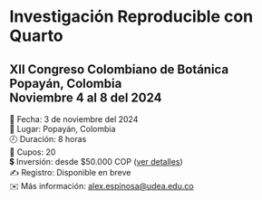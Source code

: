 # Investigación Reproducible con Quarto

## XII Congreso Colombiano de Botánica <br>Popayán, Colombia <br>Noviembre 4 al 8 del 2024

📅 Fecha: 3 de noviembre del 2024\
📍 Lugar: Popayán, Colombia\
🕗 Duración: 8 horas\
👥 Cupos: 20\
💲 Inversión: desde $50.000 COP ([ver detalles](https://geobota.github.io/xii-ccb-quarto/#sec-inversion))\
✍️ Registro: Disponible en breve\
✉️ Más información: [alex.espinosa\@udea.edu.co](mailto:alex.espinosa@udea.edu.co)
